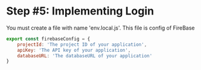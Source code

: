 # Step #5: Implementing Login

You must create a file with name 'env.local.js'.
This file is config of FireBase

```javascript
export const firebaseConfig = {
    projectId: 'The project ID of your application',
    apiKey: 'The API key of your application',
    databaseURL: 'The databaseURL of your application'
}
```
